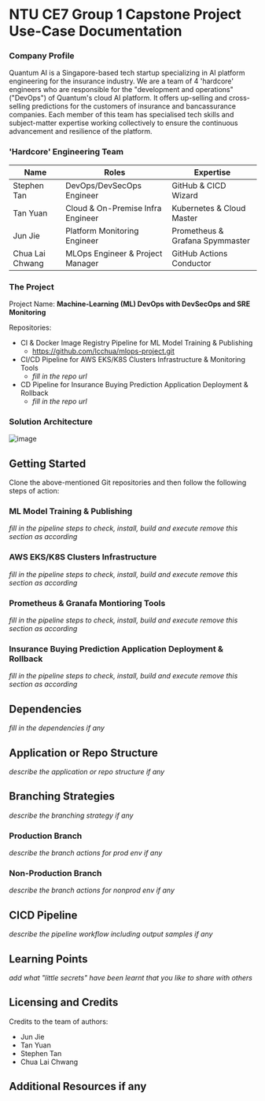 # NTU CE7 Group 1 Capstone Project Use-Case Documentation

### Company Profile
Quantum AI is a Singapore-based tech startup specializing in AI platform engineering for the insurance industry. We are a team of 4 'hardcore' engineers who are responsible for the "development and operations" ("DevOps") of Quantum's cloud AI platform. It offers up-selling and cross-selling predictions for the customers of insurance and bancassurance companies. Each member of this team has specialised tech skills and subject-matter expertise working collectively to ensure the continuous advancement and resilience of the platform.

### 'Hardcore' Engineering Team
| **Name**                  | **Roles**                           |  **Expertise**                               |
|---------------------------|-------------------------------------|----------------------------------------------|
| Stephen Tan               | DevOps/DevSecOps Engineer           | GitHub & CICD Wizard                         |
| Tan Yuan                  | Cloud & On-Premise Infra Engineer   | Kubernetes & Cloud Master                    |
| Jun Jie                   | Platform Monitoring Engineer        | Prometheus & Grafana Spymmaster              | 
| Chua Lai Chwang           | MLOps Engineer & Project Manager    | GitHub Actions Conductor                     |

### The Project
Project Name: **Machine-Learning (ML) DevOps with DevSecOps and SRE Monitoring**

Repositories:
- CI & Docker Image Registry Pipeline for ML Model Training & Publishing
  - https://github.com/lcchua/mlops-project.git
- CI/CD Pipeline for AWS EKS/K8S Clusters Infrastructure & Monitoring Tools
  - _fill in the repo url_
- CD Pipeline for Insurance Buying Prediction Application Deployment & Rollback
  - _fill in the repo url_
 
### Solution Architecture
![image](https://github.com/user-attachments/assets/3b9dbbff-6ce5-4776-bcd9-6eb3dd928eef)

## Getting Started
Clone the above-mentioned Git repositories and then follow the following steps of action:

### ML Model Training & Publishing
_fill in the pipeline steps to check, install, build and execute_
_remove this section as according_

### AWS EKS/K8S Clusters Infrastructure
_fill in the pipeline steps to check, install, build and execute_
_remove this section as according_

### Prometheus & Granafa Montioring Tools
_fill in the pipeline steps to check, install, build and execute_
_remove this section as according_

### Insurance Buying Prediction Application Deployment & Rollback
_fill in the pipeline steps to check, install, build and execute_
_remove this section as according_

## Dependencies
_fill in the dependencies if any_

## Application or Repo Structure
_describe the application or repo structure if any_

## Branching Strategies
_describe the branching strategy if any_

### Production Branch
_describe the branch actions for prod env if any_

### Non-Production Branch
_describe the branch actions for nonprod env if any_

## CICD Pipeline
_describe the pipeline workflow including output samples if any_

## Learning Points
_add what "little secrets" have been learnt that you like to share with others_ 

## Licensing and Credits
Credits to the team of authors:
- Jun Jie
- Tan Yuan
- Stephen Tan
- Chua Lai Chwang

## Additional Resources if any


